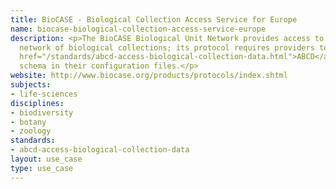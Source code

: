```yaml
---
title: BioCASE - Biological Collection Access Service for Europe
name: biocase-biological-collection-access-service-europe
description: <p>The BioCASE Biological Unit Network provides access to a transnational
  network of biological collections; its protocol requires providers to use the <a
  href="/standards/abcd-access-biological-collection-data.html">ABCD</a>
  schema in their configuration files.</p>
website: http://www.biocase.org/products/protocols/index.shtml
subjects:
- life-sciences
disciplines:
- biodiversity
- botany
- zoology
standards:
- abcd-access-biological-collection-data
layout: use_case
type: use_case
---
```



